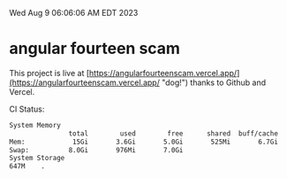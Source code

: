 Wed Aug  9 06:06:06 AM EDT 2023

# angular fourteen scam


This project is live at [https://angularfourteenscam.vercel.app/](https://angularfourteenscam.vercel.app/ "dog!") thanks to Github and Vercel.

CI Status: 

```bash
System Memory
               total        used        free      shared  buff/cache   available
Mem:            15Gi       3.6Gi       5.0Gi       525Mi       6.7Gi        10Gi
Swap:          8.0Gi       976Mi       7.0Gi
System Storage
647M	.
```
